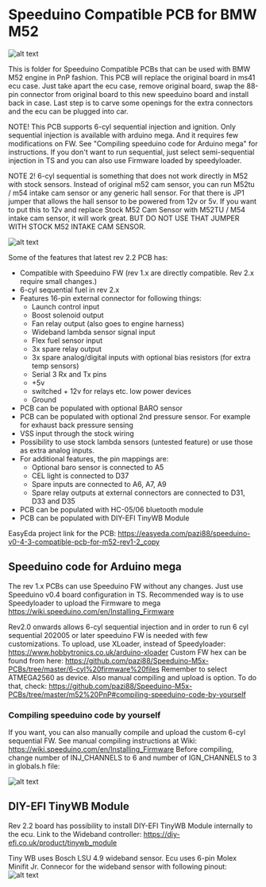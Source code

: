 # Speeduino Compatible PCB for BMW M52
![alt text](https://github.com/pazi88/Speeduino-M5x-PCBs/blob/master/m52%20PnP/Pics/20200605_084533.jpg?raw=true)

This is folder for Speeduino Compatible PCBs that can be used with BMW M52 engine in PnP fashion. This PCB will replace the original board in ms41 ecu case.
Just take apart the ecu case, remove original board, swap the 88-pin connector from original board to this new speeduino board and install back in case.
Last step is to carve some openings for the extra connectors and the ecu can be plugged into car.

NOTE! This PCB supports 6-cyl sequential injection and ignition. Only sequential injection is available with arduino mega. And it requires few modifications on FW.
See "Compiling speeduino code for Arduino mega" for instructions. If you don't want to run sequential, just select semi-sequential injection in TS and you can
also use Firmware loaded by speedyloader.

NOTE 2! 6-cyl sequential is something that does not work directly in M52 with stock sensors. Instead of original m52 cam sensor, you can run M52tu / m54 intake 
cam sensor or any generic hall sensor. For that there is JP1 jumper that allows the hall sensor to be powered from 12v or 5v. If you want to put this to 12v and replace
Stock M52 Cam Sensor with M52TU / M54 intake cam sensor, it will work great. BUT DO NOT USE THAT JUMPER WITH STOCK M52 INTAKE CAM SENSOR.

![alt text](https://github.com/pazi88/Speeduino-M5x-PCBs/blob/master/m52%20PnP/Pics/20200930_102248.jpg?raw=true)

Some of the features that latest rev 2.2 PCB has:
- Compatible with Speeduino FW (rev 1.x are directly compatible. Rev 2.x require small changes.)
- 6-cyl sequential fuel in rev 2.x
- Features 16-pin external connector for following things:
    - Launch control input
    - Boost solenoid output
    - Fan relay output (also goes to engine harness)
    - Wideband lambda sensor signal input
    - Flex fuel sensor input
    - 3x spare relay output
    - 3x spare analog/digital inputs with optional bias resistors (for extra temp sensors)
    - Serial 3 Rx and Tx pins
    - +5v
    - switched + 12v for relays etc. low power devices
    - Ground
- PCB can be populated with optional BARO sensor
- PCB can be populated with optional 2nd pressure sensor. For example for exhaust back pressure sensing
- VSS input through the stock wiring
- Possibility to use stock lambda sensors (untested feature) or use those as extra analog inputs.
- For additional features, the pin mappings are:
   - Optional baro sensor is connected to A5
   - CEL light is connected to D37
   - Spare inputs are connected to A6, A7, A9
   - Spare relay outputs at external connectors are connected to D31, D33 and D35
- PCB can be populated with HC-05/06 bluetooth module
- PCB can be populated with DIY-EFI TinyWB Module

EasyEda project link for the PCB: https://easyeda.com/pazi88/speeduino-v0-4-3-compatible-pcb-for-m52-rev1-2_copy

## Speeduino code for Arduino mega

The rev 1.x PCBs can use Speeduino FW without any changes. Just use Speeduino v0.4 board configuration in TS.
Recommended way is to use Speedyloader to upload the Firmware to mega https://wiki.speeduino.com/en/Installing_Firmware 

Rev2.0 onwards allows 6-cyl sequential injection and in order to run 6 cyl sequential 202005 or later speeduino FW is needed with few customizations.
To upload, use XLoader, instead of Speedyloader: https://www.hobbytronics.co.uk/arduino-xloader Custom FW hex can be found from here: https://github.com/pazi88/Speeduino-M5x-PCBs/tree/master/6-cyl%20firmware%20files
Remember to select ATMEGA2560 as device. Also manual compiling and upload is option. To do that, check: https://github.com/pazi88/Speeduino-M5x-PCBs/tree/master/m52%20PnP#compiling-speeduino-code-by-yourself

### Compiling speeduino code by yourself

If you want, you can also manually compile and upload the custom 6-cyl sequential FW. See manual compiling instructions at Wiki: https://wiki.speeduino.com/en/Installing_Firmware
Before compiling, change number of INJ_CHANNELS to 6 and number of IGN_CHANNELS to 3 in globals.h file:

![alt text](https://pazi88.kuvat.fi/kuvat/Projektikuvat/Random%20projektit/speeduino/Settings.png?img=smaller)

## DIY-EFI TinyWB Module

Rev 2.2 board has possibility to install DIY-EFI TinyWB Module internally to the ecu.
Link to the Wideband controller: https://diy-efi.co.uk/product/tinywb_module

Tiny WB uses Bosch LSU 4.9 wideband sensor. Ecu uses 6-pin Molex Minifit Jr. Connecor for the wideband sensor with following pinout:
![alt text](https://github.com/pazi88/Speeduino-M5x-PCBs/blob/master/m52tu,m54%20PnP/Pics/LSU49_connector.png?raw=true)

